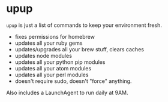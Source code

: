 # upup

`upup` is just a list of commands to keep your environment fresh.
* fixes permissions for homebrew
* updates all your ruby gems
* updates/upgrades all your brew stuff, clears caches
* updates node modules
* updates all your python pip modules
* updates all your atom modules
* updates all your perl modules
* doesn't require sudo, doesn't "force" anything.

Also includes a LaunchAgent to run daily at 9AM.
